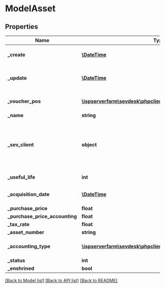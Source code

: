 # ModelAsset

## Properties
Name | Type | Description | Notes
------------ | ------------- | ------------- | -------------
**_create** | [**\DateTime**](\DateTime.md) | date the asset was created | [optional] 
**_update** | [**\DateTime**](\DateTime.md) | date the asset was last updated | [optional] 
**_voucher_pos** | [**\ispserverfarm\sevdesk\phpclient\model\ModelVoucherPos**](ModelVoucherPos.md) | voucher position of the asset | [optional] 
**_name** | **string** |  | [optional] 
**_sev_client** | **object** | sevClient is the unique id every customer has and is used in nearly all operations | [optional] 
**_useful_life** | **int** | lifespan of the asset | [optional] 
**_acquisition_date** | [**\DateTime**](\DateTime.md) | date the asset was acquired | [optional] 
**_purchase_price** | **float** |  | [optional] 
**_purchase_price_accounting** | **float** |  | [optional] 
**_tax_rate** | **float** |  | [optional] 
**_asset_number** | **string** |  | [optional] 
**_accounting_type** | [**\ispserverfarm\sevdesk\phpclient\model\ModelAccountingType**](ModelAccountingType.md) | accounting type of the asset | [optional] 
**_status** | **int** |  | [optional] 
**_enshrined** | **bool** |  | [optional] 

[[Back to Model list]](../README.md#documentation-for-models) [[Back to API list]](../README.md#documentation-for-api-endpoints) [[Back to README]](../README.md)


